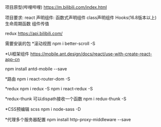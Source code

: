 项目原型(哔哩哔哩)
https://m.bilibili.com/index.html


项目要求:
react
声明组件: 函数式声明组件 class声明组件 Hooks(16.8版本以上)
生命周期函数
组件传值

redux
https://api.bilibili.com/





需要安装的包
*滚动视图
npm i better-scroll -S

*Ui框架组件
https://mobile.ant.design/docs/react/use-with-create-react-app-cn

npm install antd-mobile --save

*路由
npm i react-router-dom -S

*redux
npm i redux -S
npm i react-redux -S

*redux-thunk 可以dispath接收一个函数
npm i redux-thunk -S

*CSS预编辑 scss
npm i node-sass -D

*代理多个服务器配置
npm install http-proxy-middleware --save


